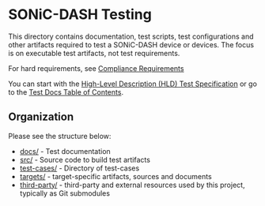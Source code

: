 # SONiC-DASH Testing
This directory contains documentation, test scripts, test configurations and other artifacts required to test a SONiC-DASH device or devices. The focus is on executable test artifacts, not test requirements.

For hard requirements, see [Compliance Requirements](../Documentation/dash-compliance-requirements.md)

You can start with the [High-Level Description (HLD) Test Specification](docs/dash-test-HLD.md) or go to the [Test Docs Table of Contents](docs/README.md).

## Organization
Please see the structure below:
* [docs/](docs/README.md) - Test documentation
* [src/](src) - Source code to build test artifacts
* [test-cases/](test_cases_) - Directory of test-cases
* [targets/](targets) - target-specific artifacts, sources and documents
* [third-party/](third-party) - third-party and external resources used by this project, typically as Git submodules
